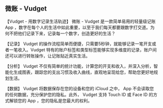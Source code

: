 ## 微账 - Vudget

【Vudget - 用数字记录生活轨迹】
微账 - Vudget 是一款简单易用的轻量级记账App ，数字在每个人的生活中如此重要，以至于我们每天都要跟数字打交道。为何不把他们记录下来，记录每一个数字，创造更好的生活？

【记录】
Vudget 的操作流程简单而便捷，只需要5秒钟，就能够记录一笔开支或者一笔收入。Vudget 特有的账户标签和类型标签能够实现多维度的记录，账户间还可以进行转账操作，让记账贴近真实生活。

【分析】
Vudget 不仅有简单的统计功能，计算您的开支和收入，并深入分析，智能化生成图表，跟踪您的支出习惯及收入曲线，直观地呈现给您，帮助您更好地规划生活。

【数据】
Vudget 将数据保存在您的设备和您的 iCloud 之中， App 不会读取您的任何数据，充分保护您的隐私。此外， Vudget 支持 Touch ID 或 Face ID 的方式解锁您的 App ，您的隐私是您最大的权利。
